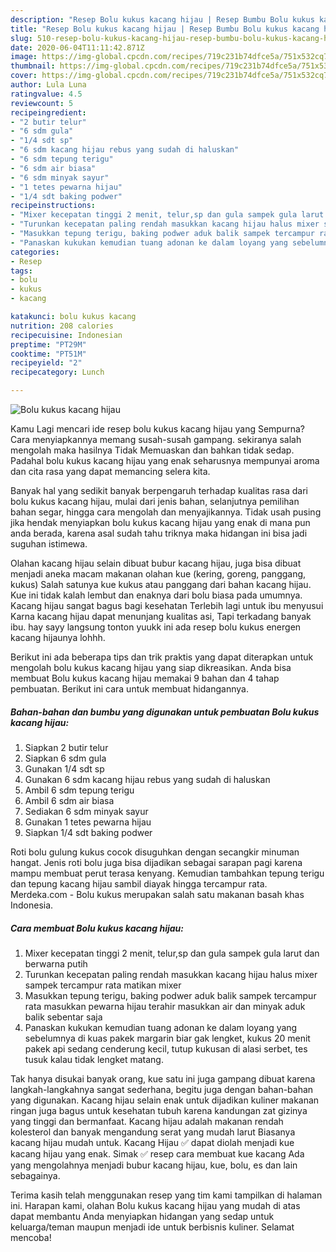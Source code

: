 ```yaml
---
description: "Resep Bolu kukus kacang hijau | Resep Bumbu Bolu kukus kacang hijau Yang Mudah Dan Praktis"
title: "Resep Bolu kukus kacang hijau | Resep Bumbu Bolu kukus kacang hijau Yang Mudah Dan Praktis"
slug: 510-resep-bolu-kukus-kacang-hijau-resep-bumbu-bolu-kukus-kacang-hijau-yang-mudah-dan-praktis
date: 2020-06-04T11:11:42.871Z
image: https://img-global.cpcdn.com/recipes/719c231b74dfce5a/751x532cq70/bolu-kukus-kacang-hijau-foto-resep-utama.jpg
thumbnail: https://img-global.cpcdn.com/recipes/719c231b74dfce5a/751x532cq70/bolu-kukus-kacang-hijau-foto-resep-utama.jpg
cover: https://img-global.cpcdn.com/recipes/719c231b74dfce5a/751x532cq70/bolu-kukus-kacang-hijau-foto-resep-utama.jpg
author: Lula Luna
ratingvalue: 4.5
reviewcount: 5
recipeingredient:
- "2 butir telur"
- "6 sdm gula"
- "1/4 sdt sp"
- "6 sdm kacang hijau rebus yang sudah di haluskan"
- "6 sdm tepung terigu"
- "6 sdm air biasa"
- "6 sdm minyak sayur"
- "1 tetes pewarna hijau"
- "1/4 sdt baking podwer"
recipeinstructions:
- "Mixer kecepatan tinggi 2 menit, telur,sp dan gula sampek gula larut dan berwarna putih"
- "Turunkan kecepatan paling rendah masukkan kacang hijau halus mixer sampek tercampur rata matikan mixer"
- "Masukkan tepung terigu, baking podwer aduk balik sampek tercampur rata masukkan pewarna hijau terahir masukkan air dan minyak aduk balik sebentar saja"
- "Panaskan kukukan kemudian tuang adonan ke dalam loyang yang sebelumnya di kuas pakek margarin biar gak lengket, kukus 20 menit pakek api sedang cenderung kecil, tutup kukusan di alasi serbet, tes tusuk kalau tidak lengket matang."
categories:
- Resep
tags:
- bolu
- kukus
- kacang

katakunci: bolu kukus kacang 
nutrition: 208 calories
recipecuisine: Indonesian
preptime: "PT29M"
cooktime: "PT51M"
recipeyield: "2"
recipecategory: Lunch

---
```



![Bolu kukus kacang hijau](https://img-global.cpcdn.com/recipes/719c231b74dfce5a/751x532cq70/bolu-kukus-kacang-hijau-foto-resep-utama.jpg)

Kamu Lagi mencari ide resep bolu kukus kacang hijau yang Sempurna? Cara menyiapkannya memang susah-susah gampang. sekiranya salah mengolah maka hasilnya Tidak Memuaskan dan bahkan tidak sedap. Padahal bolu kukus kacang hijau yang enak seharusnya mempunyai aroma dan cita rasa yang dapat memancing selera kita.

Banyak hal yang sedikit banyak berpengaruh terhadap kualitas rasa dari bolu kukus kacang hijau, mulai dari jenis bahan, selanjutnya pemilihan bahan segar, hingga cara mengolah dan menyajikannya. Tidak usah pusing jika hendak menyiapkan bolu kukus kacang hijau yang enak di mana pun anda berada, karena asal sudah tahu triknya maka hidangan ini bisa jadi suguhan istimewa.

Olahan kacang hijau selain dibuat bubur kacang hijau, juga bisa dibuat menjadi aneka macam makanan olahan kue (kering, goreng, panggang, kukus) Salah satunya kue kukus atau panggang dari bahan kacang hijau. Kue ini tidak kalah lembut dan enaknya dari bolu biasa pada umumnya. Kacang hijau sangat bagus bagi kesehatan Terlebih lagi untuk ibu menyusui Karna kacang hijau dapat menunjang kualitas asi, Tapi terkadang banyak ibu. hay sayy langsung tonton yuukk ini ada resep bolu kukus energen kacang hijaunya lohhh.


Berikut ini ada beberapa tips dan trik praktis yang dapat diterapkan untuk mengolah bolu kukus kacang hijau yang siap dikreasikan. Anda bisa membuat Bolu kukus kacang hijau memakai 9 bahan dan 4 tahap pembuatan. Berikut ini cara untuk membuat hidangannya.

<!--inarticleads1-->

##### Bahan-bahan dan bumbu yang digunakan untuk pembuatan Bolu kukus kacang hijau:

1. Siapkan 2 butir telur
1. Siapkan 6 sdm gula
1. Gunakan 1/4 sdt sp
1. Gunakan 6 sdm kacang hijau rebus yang sudah di haluskan
1. Ambil 6 sdm tepung terigu
1. Ambil 6 sdm air biasa
1. Sediakan 6 sdm minyak sayur
1. Gunakan 1 tetes pewarna hijau
1. Siapkan 1/4 sdt baking podwer


Roti bolu gulung kukus cocok disuguhkan dengan secangkir minuman hangat. Jenis roti bolu juga bisa dijadikan sebagai sarapan pagi karena mampu membuat perut terasa kenyang. Kemudian tambahkan tepung terigu dan tepung kacang hijau sambil diayak hingga tercampur rata. Merdeka.com - Bolu kukus merupakan salah satu makanan basah khas Indonesia. 

<!--inarticleads2-->

##### Cara membuat Bolu kukus kacang hijau:

1. Mixer kecepatan tinggi 2 menit, telur,sp dan gula sampek gula larut dan berwarna putih
1. Turunkan kecepatan paling rendah masukkan kacang hijau halus mixer sampek tercampur rata matikan mixer
1. Masukkan tepung terigu, baking podwer aduk balik sampek tercampur rata masukkan pewarna hijau terahir masukkan air dan minyak aduk balik sebentar saja
1. Panaskan kukukan kemudian tuang adonan ke dalam loyang yang sebelumnya di kuas pakek margarin biar gak lengket, kukus 20 menit pakek api sedang cenderung kecil, tutup kukusan di alasi serbet, tes tusuk kalau tidak lengket matang.


Tak hanya disukai banyak orang, kue satu ini juga gampang dibuat karena langkah-langkahnya sangat sederhana, begitu juga dengan bahan-bahan yang digunakan. Kacang hijau selain enak untuk dijadikan kuliner makanan ringan juga bagus untuk kesehatan tubuh karena kandungan zat gizinya yang tinggi dan bermanfaat. Kacang hijau adalah makanan rendah kolesterol dan banyak mengandung serat yang mudah larut Biasanya kacang hijau mudah untuk. Kacang Hijau ✅ dapat diolah menjadi kue kacang hijau yang enak. Simak ✅ resep cara membuat kue kacang Ada yang mengolahnya menjadi bubur kacang hijau, kue, bolu, es dan lain sebagainya. 

Terima kasih telah menggunakan resep yang tim kami tampilkan di halaman ini. Harapan kami, olahan Bolu kukus kacang hijau yang mudah di atas dapat membantu Anda menyiapkan hidangan yang sedap untuk keluarga/teman maupun menjadi ide untuk berbisnis kuliner. Selamat mencoba!
